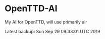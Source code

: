 # OpenTTD-AI
My AI for OpenTTD, will use primarily air

Latest backup: Sun Sep 29 09:33:01 UTC 2019
